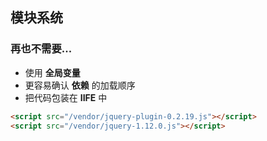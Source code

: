 ## 模块系统

### 再也不需要...

* 使用 <b>全局变量</b>
* 更容易确认 <b>依赖</b> 的加载顺序
* 把代码包装在 <b>IIFE</b> 中

``` html
<script src="/vendor/jquery-plugin-0.2.19.js"></script>
<script src="/vendor/jquery-1.12.0.js"></script>
```
